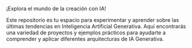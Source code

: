 ¡Explora el mundo de la creación con IA!

Este repositorio es tu espacio para experimentar y aprender sobre las últimas tendencias en Inteligencia Artificial Generativa. Aquí encontrarás una variedad de proyectos y ejemplos prácticos para ayudarte a comprender y aplicar diferentes arquitecturas de IA Generativa.